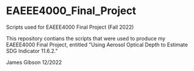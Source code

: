 # EAEEE4000_Final_Project
Scripts used for EAEEE4000 Final Project (Fall 2022)

This repository contians the scripts that were used to produce my EAEEE4000 Final Project, 
entitled "Using Aerosol Optical Depth to Estimate SDG Indicator 11.6.2." 

James Gibson
12/2022
